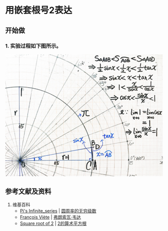 # 用嵌套根号2表达

## 开始做

### 1. 实验过程如下图所示。

![](/images/无穷级数/π的典型无穷级数/用嵌套根号2表达/1a1.jpg)

## 参考文献及资料

1. 维基百科
	- [Pi's Infinite_series](https://en.wikipedia.org/wiki/Pi#Infinite_series) | [圆周率的无穷级数](https://zh.wikipedia.org/wiki/圓周率#无穷级数)
	- [François Viète](https://en.wikipedia.org/wiki/Fran%C3%A7ois_Vi%C3%A8te) | [弗朗索瓦·韦达](https://zh.wikipedia.org/wiki/弗朗索瓦·韦达)
	- [Square root of 2](https://en.wikipedia.org/wiki/Square_root_of_2) | [2的算术平方根](https://zh.wikipedia.org/wiki/2%E7%9A%84%E7%AE%97%E8%A1%93%E5%B9%B3%E6%96%B9%E6%A0%B9)
